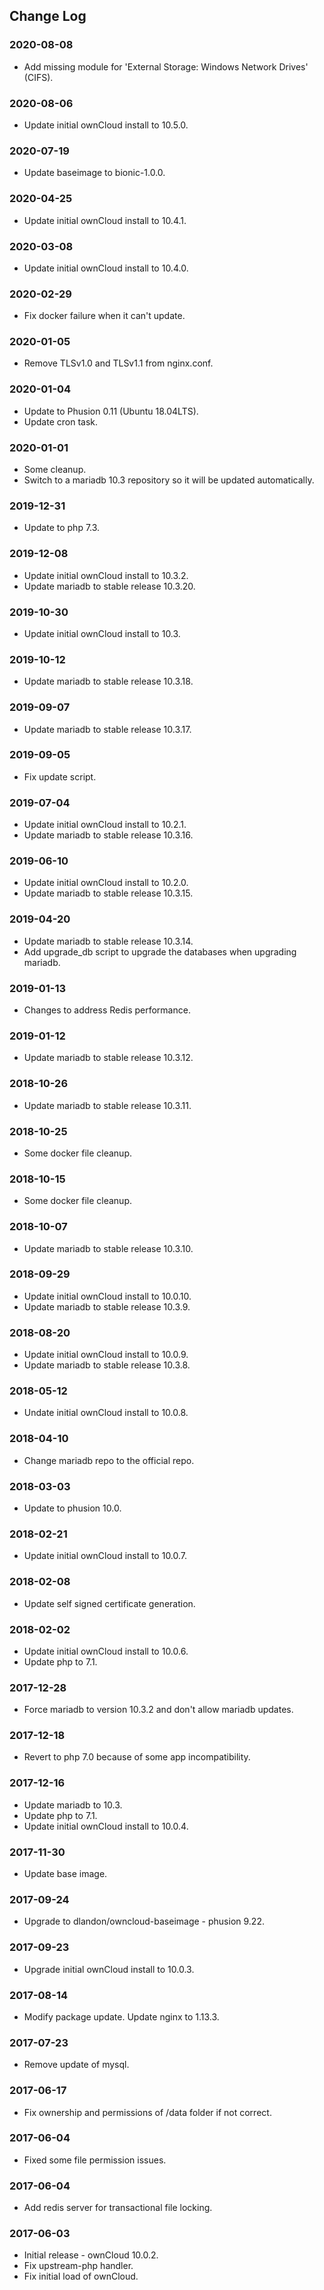 ## Change Log

### 2020-08-08
- Add missing module for 'External Storage: Windows Network Drives' (CIFS).

### 2020-08-06
- Update initial ownCloud install to 10.5.0.

### 2020-07-19
- Update baseimage to bionic-1.0.0.

### 2020-04-25
- Update initial ownCloud install to 10.4.1.

### 2020-03-08
- Update initial ownCloud install to 10.4.0.

### 2020-02-29
- Fix docker failure when it can't update.

### 2020-01-05
- Remove TLSv1.0 and TLSv1.1 from nginx.conf.

### 2020-01-04
- Update to Phusion 0.11 (Ubuntu 18.04LTS).
- Update cron task.

### 2020-01-01
- Some cleanup.
- Switch to a mariadb 10.3 repository so it will be updated automatically.

### 2019-12-31
- Update to php 7.3.

### 2019-12-08
- Update initial ownCloud install to 10.3.2.
- Update mariadb to stable release 10.3.20.

### 2019-10-30
- Update initial ownCloud install to 10.3.

### 2019-10-12
- Update mariadb to stable release 10.3.18.

### 2019-09-07
- Update mariadb to stable release 10.3.17.

### 2019-09-05
- Fix update script.

### 2019-07-04
- Update initial ownCloud install to 10.2.1.
- Update mariadb to stable release 10.3.16.

### 2019-06-10
- Update initial ownCloud install to 10.2.0.
- Update mariadb to stable release 10.3.15.

### 2019-04-20
- Update mariadb to stable release 10.3.14.
- Add upgrade_db script to upgrade the databases when upgrading mariadb.

### 2019-01-13
- Changes to address Redis performance.

### 2019-01-12
- Update mariadb to stable release 10.3.12.

### 2018-10-26
- Update mariadb to stable release 10.3.11.

### 2018-10-25
- Some docker file cleanup.

### 2018-10-15
- Some docker file cleanup.

### 2018-10-07
- Update mariadb to stable release 10.3.10.

### 2018-09-29
- Update initial ownCloud install to 10.0.10.
- Update mariadb to stable release 10.3.9.

### 2018-08-20
- Update initial ownCloud install to 10.0.9.
- Update mariadb to stable release 10.3.8.

### 2018-05-12
- Undate initial ownCloud install to 10.0.8.

### 2018-04-10
- Change mariadb repo to the official repo.

### 2018-03-03
- Update to phusion 10.0.

### 2018-02-21
- Update initial ownCloud install to 10.0.7.

### 2018-02-08
- Update self signed certificate generation.

### 2018-02-02
- Update initial ownCloud install to 10.0.6.
- Update php to 7.1.

### 2017-12-28
- Force mariadb to version 10.3.2 and don't allow mariadb updates.

### 2017-12-18
- Revert to php 7.0 because of some app incompatibility.

### 2017-12-16
- Update mariadb to 10.3.
- Update php to 7.1.
- Update initial ownCloud install to 10.0.4.

### 2017-11-30
- Update base image.

### 2017-09-24
- Upgrade to dlandon/owncloud-baseimage - phusion 9.22.

### 2017-09-23
- Upgrade initial ownCloud install to 10.0.3.

### 2017-08-14
- Modify package update.  Update nginx to 1.13.3.

### 2017-07-23
- Remove update of mysql.

### 2017-06-17
- Fix ownership and permissions of /data folder if not correct.

### 2017-06-04
- Fixed some file permission issues.

### 2017-06-04
- Add redis server for transactional file locking.

### 2017-06-03
- Initial release - ownCloud 10.0.2.
- Fix upstream-php handler.
- Fix initial load of ownCloud.
